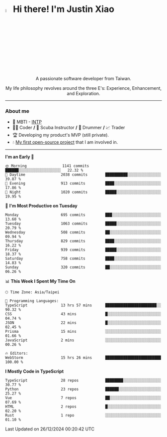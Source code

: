 # <img src="https://media.giphy.com/media/hvRJCLFzcasrR4ia7z/giphy.gif" width="5%">Hi there! I'm Justin Xiao
<p align="center">A passionate software developer from Taiwan.  </p>
<p align="center">My life philosophy revolves around the three E's: Experience, Enhancement, and Exploration.</p>

---
### About me
- 👀 MBTI - [INTP](https://www.16personalities.com/intp-personality)
- 👨‍💻 Coder **/** 🤿 Scuba Instructor **/** 🥁 Drummer **/** 📈 Trader
- 🏆 Developing my product's MVP (still private).
- 💧 [My first open-source project](https://github.com/Game-as-a-Service/Game-Lobby-Web) that I am involved in.

---
<!--START_SECTION:waka-->
**I'm an Early 🐤** 

```text
🌞 Morning                1141 commits        ██████░░░░░░░░░░░░░░░░░░░   22.32 % 
🌆 Daytime                2038 commits        ██████████░░░░░░░░░░░░░░░   39.87 % 
🌃 Evening                913 commits         ████░░░░░░░░░░░░░░░░░░░░░   17.86 % 
🌙 Night                  1020 commits        █████░░░░░░░░░░░░░░░░░░░░   19.95 % 
```
📅 **I'm Most Productive on Tuesday** 

```text
Monday                   695 commits         ███░░░░░░░░░░░░░░░░░░░░░░   13.60 % 
Tuesday                  1063 commits        █████░░░░░░░░░░░░░░░░░░░░   20.79 % 
Wednesday                508 commits         ██░░░░░░░░░░░░░░░░░░░░░░░   09.94 % 
Thursday                 829 commits         ████░░░░░░░░░░░░░░░░░░░░░   16.22 % 
Friday                   939 commits         █████░░░░░░░░░░░░░░░░░░░░   18.37 % 
Saturday                 758 commits         ████░░░░░░░░░░░░░░░░░░░░░   14.83 % 
Sunday                   320 commits         ██░░░░░░░░░░░░░░░░░░░░░░░   06.26 % 
```


📊 **This Week I Spent My Time On** 

```text
🕑︎ Time Zone: Asia/Taipei

💬 Programming Languages: 
TypeScript               13 hrs 57 mins      ███████████████████████░░   90.32 % 
CSS                      43 mins             █░░░░░░░░░░░░░░░░░░░░░░░░   04.74 % 
JSON                     22 mins             █░░░░░░░░░░░░░░░░░░░░░░░░   02.45 % 
Prisma                   15 mins             ░░░░░░░░░░░░░░░░░░░░░░░░░   01.66 % 
JavaScript               2 mins              ░░░░░░░░░░░░░░░░░░░░░░░░░   00.26 % 

🔥 Editors: 
WebStorm                 15 hrs 26 mins      █████████████████████████   100.00 % 
```

**I Mostly Code in TypeScript** 

```text
TypeScript               28 repos            ████████░░░░░░░░░░░░░░░░░   30.77 % 
Python                   23 repos            ██████░░░░░░░░░░░░░░░░░░░   25.27 % 
Vue                      7 repos             ██░░░░░░░░░░░░░░░░░░░░░░░   07.69 % 
HTML                     2 repos             █░░░░░░░░░░░░░░░░░░░░░░░░   02.20 % 
Rust                     1 repo              ░░░░░░░░░░░░░░░░░░░░░░░░░   01.10 % 
```




 Last Updated on 26/12/2024 00:20:42 UTC
<!--END_SECTION:waka-->
